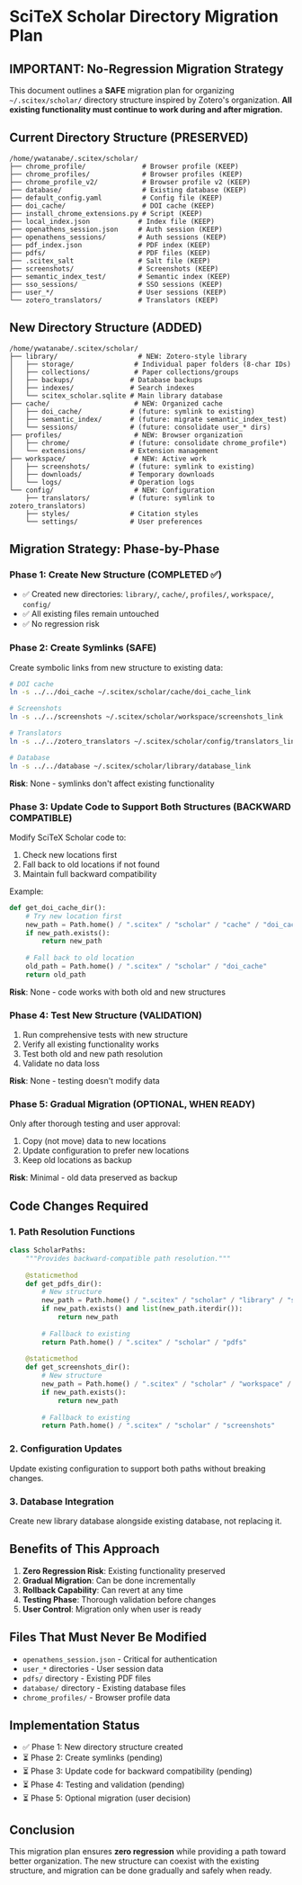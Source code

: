 # SciTeX Scholar Directory Migration Plan

## IMPORTANT: No-Regression Migration Strategy

This document outlines a **SAFE** migration plan for organizing `~/.scitex/scholar/` directory structure inspired by Zotero's organization. **All existing functionality must continue to work during and after migration.**

## Current Directory Structure (PRESERVED)
```
/home/ywatanabe/.scitex/scholar/
├── chrome_profile/              # Browser profile (KEEP)
├── chrome_profiles/             # Browser profiles (KEEP) 
├── chrome_profile_v2/           # Browser profile v2 (KEEP)
├── database/                    # Existing database (KEEP)
├── default_config.yaml          # Config file (KEEP)
├── doi_cache/                   # DOI cache (KEEP)
├── install_chrome_extensions.py # Script (KEEP)
├── local_index.json            # Index file (KEEP)
├── openathens_session.json     # Auth session (KEEP)
├── openathens_sessions/        # Auth sessions (KEEP)
├── pdf_index.json              # PDF index (KEEP)
├── pdfs/                       # PDF files (KEEP)
├── .scitex_salt                # Salt file (KEEP)
├── screenshots/                # Screenshots (KEEP)
├── semantic_index_test/        # Semantic index (KEEP)
├── sso_sessions/               # SSO sessions (KEEP)
├── user_*/                     # User sessions (KEEP)
└── zotero_translators/         # Translators (KEEP)
```

## New Directory Structure (ADDED)
```
/home/ywatanabe/.scitex/scholar/
├── library/                    # NEW: Zotero-style library
│   ├── storage/               # Individual paper folders (8-char IDs)
│   ├── collections/           # Paper collections/groups
│   ├── backups/              # Database backups
│   ├── indexes/              # Search indexes
│   └── scitex_scholar.sqlite # Main library database
├── cache/                     # NEW: Organized cache
│   ├── doi_cache/            # (future: symlink to existing)
│   ├── semantic_index/       # (future: migrate semantic_index_test)
│   └── sessions/             # (future: consolidate user_* dirs)
├── profiles/                  # NEW: Browser organization
│   ├── chrome/               # (future: consolidate chrome_profile*)
│   └── extensions/           # Extension management
├── workspace/                 # NEW: Active work
│   ├── screenshots/          # (future: symlink to existing)
│   ├── downloads/            # Temporary downloads
│   └── logs/                 # Operation logs
└── config/                    # NEW: Configuration
    ├── translators/          # (future: symlink to zotero_translators)
    ├── styles/               # Citation styles
    └── settings/             # User preferences
```

## Migration Strategy: Phase-by-Phase

### Phase 1: Create New Structure (COMPLETED ✅)
- ✅ Created new directories: `library/`, `cache/`, `profiles/`, `workspace/`, `config/`
- ✅ All existing files remain untouched
- ✅ No regression risk

### Phase 2: Create Symlinks (SAFE)
Create symbolic links from new structure to existing data:

```bash
# DOI cache
ln -s ../../doi_cache ~/.scitex/scholar/cache/doi_cache_link

# Screenshots  
ln -s ../../screenshots ~/.scitex/scholar/workspace/screenshots_link

# Translators
ln -s ../../zotero_translators ~/.scitex/scholar/config/translators_link

# Database
ln -s ../../database ~/.scitex/scholar/library/database_link
```

**Risk**: None - symlinks don't affect existing functionality

### Phase 3: Update Code to Support Both Structures (BACKWARD COMPATIBLE)
Modify SciTeX Scholar code to:
1. Check new locations first
2. Fall back to old locations if not found
3. Maintain full backward compatibility

Example:
```python
def get_doi_cache_dir():
    # Try new location first
    new_path = Path.home() / ".scitex" / "scholar" / "cache" / "doi_cache"
    if new_path.exists():
        return new_path
    
    # Fall back to old location
    old_path = Path.home() / ".scitex" / "scholar" / "doi_cache"
    return old_path
```

**Risk**: None - code works with both old and new structures

### Phase 4: Test New Structure (VALIDATION)
1. Run comprehensive tests with new structure
2. Verify all existing functionality works
3. Test both old and new path resolution
4. Validate no data loss

**Risk**: None - testing doesn't modify data

### Phase 5: Gradual Migration (OPTIONAL, WHEN READY)
Only after thorough testing and user approval:
1. Copy (not move) data to new locations
2. Update configuration to prefer new locations
3. Keep old locations as backup

**Risk**: Minimal - old data preserved as backup

## Code Changes Required

### 1. Path Resolution Functions
```python
class ScholarPaths:
    """Provides backward-compatible path resolution."""
    
    @staticmethod
    def get_pdfs_dir():
        # New structure
        new_path = Path.home() / ".scitex" / "scholar" / "library" / "storage"
        if new_path.exists() and list(new_path.iterdir()):
            return new_path
            
        # Fallback to existing
        return Path.home() / ".scitex" / "scholar" / "pdfs"
    
    @staticmethod  
    def get_screenshots_dir():
        # New structure
        new_path = Path.home() / ".scitex" / "scholar" / "workspace" / "screenshots"
        if new_path.exists():
            return new_path
            
        # Fallback to existing
        return Path.home() / ".scitex" / "scholar" / "screenshots"
```

### 2. Configuration Updates
Update existing configuration to support both paths without breaking changes.

### 3. Database Integration
Create new library database alongside existing database, not replacing it.

## Benefits of This Approach

1. **Zero Regression Risk**: Existing functionality preserved
2. **Gradual Migration**: Can be done incrementally
3. **Rollback Capability**: Can revert at any time
4. **Testing Phase**: Thorough validation before changes
5. **User Control**: Migration only when user is ready

## Files That Must Never Be Modified

- `openathens_session.json` - Critical for authentication
- `user_*` directories - User session data
- `pdfs/` directory - Existing PDF files
- `database/` directory - Existing database files
- `chrome_profiles/` - Browser profile data

## Implementation Status

- ✅ Phase 1: New directory structure created
- ⏳ Phase 2: Create symlinks (pending)
- ⏳ Phase 3: Update code for backward compatibility (pending)
- ⏳ Phase 4: Testing and validation (pending)
- ⏳ Phase 5: Optional migration (user decision)

## Conclusion

This migration plan ensures **zero regression** while providing a path toward better organization. The new structure can coexist with the existing structure, and migration can be done gradually and safely when ready.